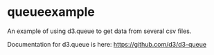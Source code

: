 # queueexample
An example of using d3.queue to get data from several csv files.

Documentation for d3.queue is here: https://github.com/d3/d3-queue

